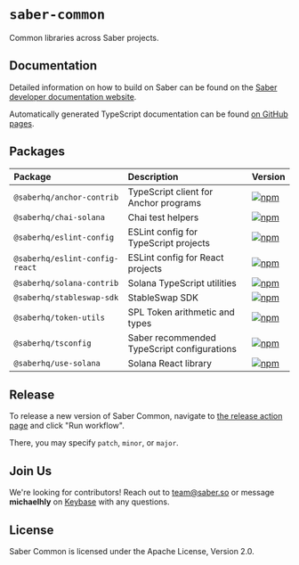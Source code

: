 # `saber-common`

Common libraries across Saber projects.

## Documentation

Detailed information on how to build on Saber can be found on the [Saber developer documentation website](https://docs.saber.so/docs/developing/overview).

Automatically generated TypeScript documentation can be found [on GitHub pages](https://saber-hq.github.io/saber-common/).

## Packages

| Package                        | Description                                 | Version                                                                                                                             |
| :----------------------------- | :------------------------------------------ | :---------------------------------------------------------------------------------------------------------------------------------- |
| `@saberhq/anchor-contrib`      | TypeScript client for Anchor programs       | [![npm](https://img.shields.io/npm/v/@saberhq/anchor-contrib.svg)](https://www.npmjs.com/package/@saberhq/anchor-contrib)           |
| `@saberhq/chai-solana`         | Chai test helpers                           | [![npm](https://img.shields.io/npm/v/@saberhq/chai-solana.svg)](https://www.npmjs.com/package/@saberhq/chai-solana)                 |
| `@saberhq/eslint-config`       | ESLint config for TypeScript projects       | [![npm](https://img.shields.io/npm/v/@saberhq/eslint-config.svg)](https://www.npmjs.com/package/@saberhq/eslint-config)             |
| `@saberhq/eslint-config-react` | ESLint config for React projects            | [![npm](https://img.shields.io/npm/v/@saberhq/eslint-config-react.svg)](https://www.npmjs.com/package/@saberhq/eslint-config-react) |
| `@saberhq/solana-contrib`      | Solana TypeScript utilities                 | [![npm](https://img.shields.io/npm/v/@saberhq/solana-contrib.svg)](https://www.npmjs.com/package/@saberhq/solana-contrib)           |
| `@saberhq/stableswap-sdk`      | StableSwap SDK                              | [![npm](https://img.shields.io/npm/v/@saberhq/stableswap-sdk.svg)](https://www.npmjs.com/package/@saberhq/stableswap-sdk)           |
| `@saberhq/token-utils`         | SPL Token arithmetic and types              | [![npm](https://img.shields.io/npm/v/@saberhq/token-utils.svg)](https://www.npmjs.com/package/@saberhq/token-utils)                 |
| `@saberhq/tsconfig`            | Saber recommended TypeScript configurations | [![npm](https://img.shields.io/npm/v/@saberhq/tsconfig.svg)](https://www.npmjs.com/package/@saberhq/tsconfig)                       |
| `@saberhq/use-solana`          | Solana React library                        | [![npm](https://img.shields.io/npm/v/@saberhq/use-solana.svg)](https://www.npmjs.com/package/@saberhq/use-solana)                   |

## Release

To release a new version of Saber Common, navigate to [the release action page](https://github.com/saber-hq/saber-common/actions/workflows/release.yml) and click "Run workflow".

There, you may specify `patch`, `minor`, or `major`.

## Join Us

We're looking for contributors! Reach out to team@saber.so or message **michaelhly** on [Keybase](https://keybase.io/) with any questions.

## License

Saber Common is licensed under the Apache License, Version 2.0.
